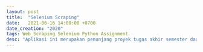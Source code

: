 ```yaml
---
layout: post
title:  "Selenium Scraping"
date:   2021-06-16 14:00:00 +0700
date_creation: "2020"
tags: Web_Scraping Selenium Python Assignment
desc: "Aplikasi ini merupakan penunjang proyek tugas akhir semester dari mata kuliah <i>Data Mining</i> untuk menghasilkan file HTML beserta atribut-atribut lainnya untuk diproses pada aplikasi TF-IDF."
---
```


